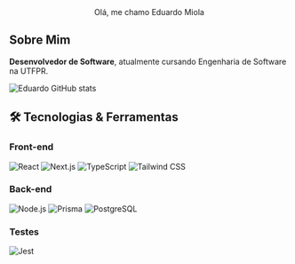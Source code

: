 <div align="center">
Olá, me chamo Eduardo Miola 
</div>


## Sobre Mim 

**Desenvolvedor de Software**, atualmente cursando Engenharia de Software na UTFPR.  

![Eduardo GitHub stats](https://github-readme-stats-618cyoz1s-eduardomiolas-projects.vercel.app/api?username=eduardomiola&show_icons=true&theme=radical&count_private=true)

## 🛠 Tecnologias & Ferramentas

### **Front-end**
![React](https://img.shields.io/badge/-React-61DAFB?style=flat-square&logo=react&logoColor=black)
![Next.js](https://img.shields.io/badge/-Next.js-000000?style=flat-square&logo=next.js&logoColor=white)
![TypeScript](https://img.shields.io/badge/-TypeScript-3178C6?style=flat-square&logo=typescript&logoColor=white)
![Tailwind CSS](https://img.shields.io/badge/-Tailwind_CSS-06B6D4?style=flat-square&logo=tailwind-css&logoColor=white)

### **Back-end**
![Node.js](https://img.shields.io/badge/-Node.js-339933?style=flat-square&logo=node.js&logoColor=white)
![Prisma](https://img.shields.io/badge/-Prisma-2D3748?style=flat-square&logo=prisma&logoColor=white)
![PostgreSQL](https://img.shields.io/badge/-PostgreSQL-4169E1?style=flat-square&logo=postgresql&logoColor=white)

### **Testes**
![Jest](https://img.shields.io/badge/-Jest-C21325?style=flat-square&logo=jest&logoColor=white)
